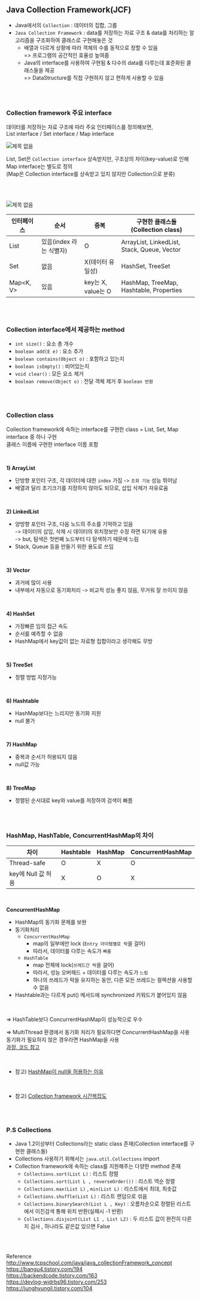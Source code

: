 ## Java Collection Framework(JCF)
- Java에서의 `Collection` : 데이터의 집합, 그룹
- `Java Collection Framework` : data를 저장하는 자료 구조 & data를 처리하는 알고리즘을 구조화하여 클래스로 구현해놓은 것        
  - 배열과 다르게 상황에 따라 객체의 수를 동적으로 정할 수 있음    
    => 프로그램의 공간적인 효율성 높여줌     
  - Java의 interface를 사용하여 구현됨 & 다수의 data를 다루는데 표준화된 클래스들을 제공          
    => DataStructure를 직접 구현하지 않고 편하게 사용할 수 있음    

<br/><br/>

### Collection framework 주요 interface
데이터를 저장하는 자료 구조에 따라 주요 인터페이스를 정의해보면,    
List interface / Set interface / Map interface   

![제목 없음](https://user-images.githubusercontent.com/103614357/206513702-c521012a-d316-4c4d-a38f-851b6e0d4cba.png)   

List, Set은 `Collection interface` 상속받지만, 구조상의 차이(key-value)로 인해 Map interface는 별도로 정의   
(Map은 Collection interface를 상속받고 있지 않지만 Collection으로 분류)   

<br/><br/>   

![제목 없음](https://user-images.githubusercontent.com/103614357/206519918-03a06f08-2677-4409-8de0-c095e7de068d.png)    
  
| 인터페이스   | 순서  | 중복  | 구현한 클래스들(Collection class)                                           |
| ------ | -------- | -------- | -------- |
| List<E> | 있음(index 라는 식별자) | O | ArrayList, LinkedList, Stack, Queue, Vector
| Set<E> | 없음 | X(데이터 유일성) | HashSet, TreeSet
| Map<K, V> | 있음 | key는 X, value는 O | HashMap, TreeMap, Hashtable, Properties

<br/><br/>
  
### Collection interface에서 제공하는 method
- `int size()` : 요소 총 개수
- `boolean add(E e)` : 요소 추가
- `boolean contains(Object o)` : 포함하고 있는지
- `boolean isEmpty()` : 비어있는지
- `void clear()` : 모든 요소 제거
- `boolean remove(Object o)` : 전달 객체 제거 후 `boolean 반환`  

<br/><br/>
  
### Collection class   
Collection framework에 속하는 interface를 구현한 class = List, Set, Map interface 중 하나 구현      
클래스 이름에 구현한 interface 이름 포함    
  
<br/>   
  
**1) ArrayList**   
- 단방향 포인터 구조, 각 데이터에 대한 `index` 가짐 -> `조회 기능` 성능 뛰어남
- 배열과 달리 초기크기를 지정하지 않아도 되므로, 삽입 삭제가 자유로움

<br/> 
   
**2) LinkedList**
- 양방향 포인터 구조, 다음 노드의 주소를 기억하고 있음   
  -> 데이터의 삽입, 삭제 시 데이터의 위치정보만 수정 하면 되기에 유용   
  -> but, 탐색은 첫번째 노드부터 다 탐색하기 때문에 느림   
- Stack, Queue 등을 만들기 위한 용도로 쓰임

<br/> 
  
**3) Vector**     
- 과거에 많이 사용
- 내부에서 자동으로 동기화처리 -> 비교적 성능 좋지 않음, 무거워 잘 쓰이지 않음

 <br/>

**4) HashSet**  
- 가장빠른 임의 접근 속도
- 순서를 예측할 수 없음
- HashMap에서 key값이 없는 자료형 집합이라고 생각해도 무방

<br/> 
  
**5) TreeSet**  
- 정렬 방법 지정가능

<br/> 

**6) Hashtable**  
- HashMap보다는 느리지만 동기화 지원
- null 불가

<br/> 
  
**7) HashMap**
- 중복과 순서가 허용되지 않음
- null값 가능

<br/> 
  
**8) TreeMap**
- 정렬된 순서대로 key와 value를 저장하여 검색이 빠름
  

<br/><br/>

### HashMap, HashTable, ConcurrentHashMap의 차이    
  
| 차이   | Hashtable  | HashMap  |  ConcurrentHashMap                                         
| ------ | -------- | ---------- | -------- 
| Thread-safe | O | X | O 
| key에 Null 값 허용 | X | O | X

<br/>
    
**ConcurrentHashMap**   
- HashMap의 동기화 문제를 보완  
- 동기화처리
  - `ConcurrentHashMap` 
    - map의 일부에만 lock (`Entry 아이템별로 락`을 걸어)   
    - 따라서, 데이터를 다루는 속도가 `빠름`
  - `HashTable`
    - map 전체에 lock(`쓰레드간 락`을 걸어)   
    - 따라서, 성능 오버헤드 + 데이터를 다루는 속도가 `느림`     
    - 하나의 쓰레드가 락을 유지하는 동안, 다른 모든 쓰레드는 컬렉션을 사용할 수 없음     
- Hashtable과는 다르게 put() 메서드에 synchronized 키워드가 붙어있지 않음

<br/>
  
=> HashTable보다 ConcurrentHashMap이 성능적으로 우수       

=> MultiThread 환경에서 동기화 처리가 필요하다면 ConcurrentHashMap을 사용     
  동기화가 필요하지 않은 경우라면 HashMap을 사용    
  [과정, 코드 참고](https://junghyungil.tistory.com/104)
  
<br/>
  
- 참고) [HashMap이 null을 허용하는 이유](https://jammdev.tistory.com/119)   
  
<br/>
  
- 참고) [Collection framework 시간복잡도](https://www.grepiu.com/post/9)   
  
<br/><br/>
  
### P.S Collections     
- Java 1.2이상부터 Collections라는 static class 존재(Collection interface를 구현한 클래스들)
- Collections 사용하기 위해서는 `java.util.Collections` import  
- Collection framework에 속하는 class를 지원해주는 다양한 method 존재  
  - `Collections.sort(List L)` : 리스트 정렬
  - `Collections.sort(List L , reverseOrder())` : 리스트 역순 정렬  
  - `Collections.max(List L)` , `min(List L)` : 리스트에서 최대, 최솟값
  - `Collections.shuffle(List L)` :	리스트 랜덤으로 섞음  
  - `Collections.binarySearch(List L , Key)` : 오름차순으로 정렬된 리스트에서 이진검색 통해 위치 반환(실패시 -1 반환)  
  - `Collections.disjoint(List L1 , List L2)` :	두 리스트 값이 완전히 다른지 검사 , 하나라도 같은값 있으면 False 
  
<br/><br/>

Reference    
http://www.tcpschool.com/java/java_collectionFramework_concept     
https://bangu4.tistory.com/194     
https://backendcode.tistory.com/163      
https://devlog-wjdrbs96.tistory.com/253   
https://junghyungil.tistory.com/104   

<br/>     
